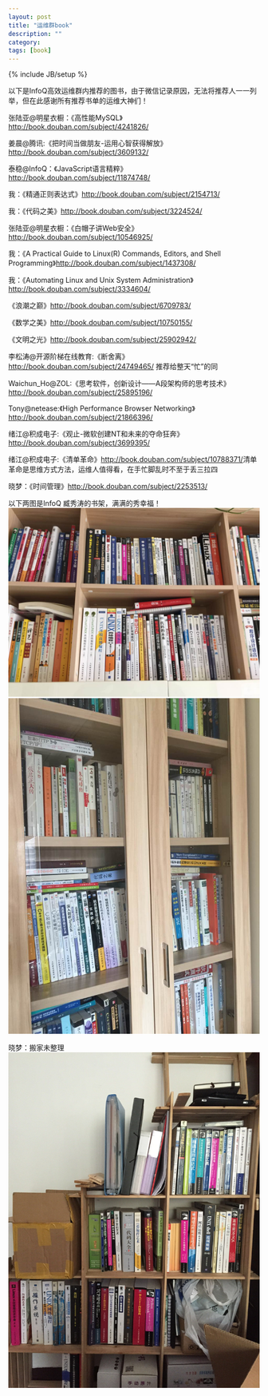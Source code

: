 ```yaml
---
layout: post
title: "运维群book"
description: ""
category: 
tags: [book]
---
```

{% include JB/setup %}

以下是InfoQ高效运维群内推荐的图书，由于微信记录原因，无法将推荐人一一列举，但在此感谢所有推荐书单的运维大神们！

张陆亚@明星衣橱：《高性能MySQL》<http://book.douban.com/subject/4241826/>

姜晨@腾讯:《把时间当做朋友-运用心智获得解放》<http://book.douban.com/subject/3609132/>

泰稳@InfoQ：《JavaScript语言精粹》<http://book.douban.com/subject/11874748/>

我：《精通正则表达式》<http://book.douban.com/subject/2154713/>

我：《代码之美》<http://book.douban.com/subject/3224524/>

张陆亚@明星衣橱：《白帽子讲Web安全》<http://book.douban.com/subject/10546925/>

我：《A Practical Guide to Linux(R) Commands, Editors, and Shell Programming》<http://book.douban.com/subject/1437308/>

我：《Automating Linux and Unix System Administration》<http://book.douban.com/subject/3334604/>

《浪潮之巅》<http://book.douban.com/subject/6709783/>

《数学之美》<http://book.douban.com/subject/10750155/>

《文明之光》<http://book.douban.com/subject/25902942/>

李松涛@开源阶梯在线教育:《断舍离》<http://book.douban.com/subject/24749465/> 推荐给整天“忙”的同

Waichun_Ho@ZOL:《思考软件，创新设计——A段架构师的思考技术》<http://book.douban.com/subject/25895196/>

Tony@netease:《High Performance Browser Networking》<http://book.douban.com/subject/21866396/>

绪江@积成电子:《观止-微软创建NT和未来的夺命狂奔》<http://book.douban.com/subject/3699395/>

绪江@积成电子:《清单革命》<http://book.douban.com/subject/10788371/>清单革命是思维方式方法，运维人值得看，在手忙脚乱时不至于丢三拉四

晓梦：《时间管理》<http://book.douban.com/subject/2253513/>

以下两图是InfoQ 臧秀涛的书架，满满的秀幸福！
![](/imgs/book1.jpg)
![](/imgs/book2.jpg)

晓梦：搬家未整理
![](/imgs/book3.jpg)

